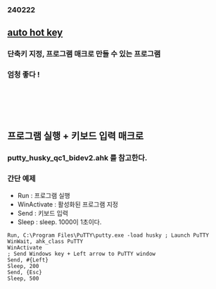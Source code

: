 ### 240222
## [auto hot key](https://www.autohotkey.com/)
### 단축키 지정, 프로그램 매크로 만들 수 있는 프로그램
### 엄청 좋다 !
### <br/><br/><br/>

## 프로그램 실행 + 키보드 입력 매크로
### putty_husky_qc1_bidev2.ahk 를 참고한다.
### 간단 예제
- Run : 프로그램 실행
- WinActivate : 활성화된 프로그램 지정
- Send : 키보드 입력
- Sleep : sleep. 1000이 1초이다.
```
Run, C:\Program Files\PuTTY\putty.exe -load husky ; Launch PuTTY
WinWait, ahk_class PuTTY
WinActivate
; Send Windows key + Left arrow to PuTTY window
Send, #{Left}
Sleep, 200
Send, {Esc}
Sleep, 500
```
### <br/>

